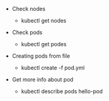 * Check nodes
  * kubectl get nodes
 
* Check pods
  * kubectl get podes

* Creating pods from file
  * kubectl create -f pod.yml
  
* Get more info about pod
   * kubectl describe pods hello-pod
